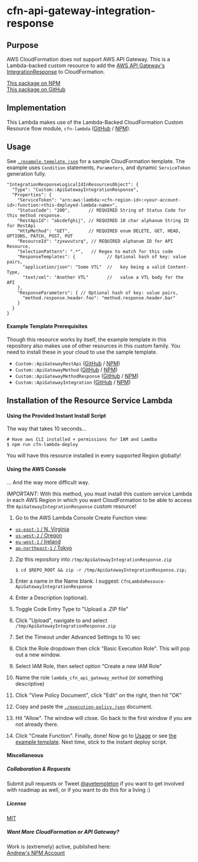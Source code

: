 
# cfn-api-gateway-integration-response


## Purpose

AWS CloudFormation does not support AWS API Gateway. This is a Lambda-backed custom resource to add the [AWS API Gateway's IntegrationResponse](http://docs.aws.amazon.com/apigateway/api-reference/resource/integration-response/) to CloudFormation.

[This package on NPM](https://www.npmjs.com/package/cfn-api-gateway-integration-response)  
[This package on GitHub](https://www.github.com/andrew-templeton/cfn-api-gateway-integration-response)


## Implementation

This Lambda makes use of the Lambda-Backed CloudFormation Custom Resource flow module, `cfn-lambda` ([GitHub](https://github.com/andrew-templeton/cfn-lambda) / [NPM](https://www.npmjs.com/package/cfn-lambda)).


## Usage

  See [`./example.template.json`](./example.template.json) for a sample CloudFormation template. The example uses `Condition` statements, `Parameters`, and dynamic `ServiceToken` generation fully.


    "IntegrationResponseLogicalIdInResourcesObject": {
      "Type": "Custom::ApiGatewayIntegrationResponse",
      "Properties": {
        "ServiceToken": "arn:aws:lambda:<cfn-region-id>:<your-account-id>:function:<this-deployed-lambda-name>",
        "StatusCode": "200",       // REQUIRED String of Status Code for this method response.
        "RestApiId": "abcdefghij", // REQUIRED 10 char alphanum String ID for RestApi 
        "HttpMethod": "GET",       // REQUIRED enum DELETE, GET, HEAD, OPTIONS, PATCH, POST, PUT
        "ResourceId": "zyxwvutsrq", // REQUIRED alphanum ID for API Resource,
        "SelectionPattern": ".*",   // Regex to match for this code
        "ResponseTemplates": {            // Optional hash of key: value pairs, 
          "application/json": "Some VTL"  //   key being a valid Content-Type,
          "text/xml": "Another VTL"       //   value a VTL body for the API
        },
        "ResponseParameters": { // Optional hash of key: value pairs,
          "method.response.header.foo": "method.response.header.bar"
        }
      }
    }


#### Example Template Prerequisites

Though this resource works by itself, the example template in this repository also makes use of other resources in this custom family. You need to install these in your cloud to use the sample template.

 - `Custom::ApiGatewayRestApi` ([GitHub](https://github.com/andrew-templeton/cfn-api-gateway-restapi) / [NPM](https://www.npmjs.com/package/cfn-api-gateway-restapi))
 - `Custom::ApiGatewayMethod` ([GitHub](https://github.com/andrew-templeton/cfn-api-gateway-method) / [NPM](https://www.npmjs.com/package/cfn-api-gateway-method))
 - `Custom::ApiGatewayMethodResponse` ([GitHub](https://github.com/andrew-templeton/cfn-api-gateway-method-response) / [NPM](https://www.npmjs.com/package/cfn-api-gateway-method-response))
 - `Custom::ApiGatewayIntegration` ([GitHub](https://github.com/andrew-templeton/cfn-api-gateway-integration) / [NPM](https://www.npmjs.com/package/cfn-api-gateway-integration))


## Installation of the Resource Service Lambda

#### Using the Provided Instant Install Script

The way that takes 10 seconds...
    

    # Have aws CLI installed + permissions for IAM and Lamdba
    $ npm run cfn-lambda-deploy


You will have this resource installed in every supported Region globally!


#### Using the AWS Console

... And the way more difficult way.

*IMPORTANT*: With this method, you must install this custom service Lambda in each AWS Region in which you want CloudFormation to be able to access the `ApiGatewayIntegrationResponse` custom resource!

1. Go to the AWS Lambda Console Create Function view:
  - [`us-east-1` / N. Virginia](https://console.aws.amazon.com/lambda/home?region=us-east-1#/create?step=2)
  - [`us-west-2` / Oregon](https://console.aws.amazon.com/lambda/home?region=us-west-2#/create?step=2)
  - [`eu-west-1` / Ireland](https://console.aws.amazon.com/lambda/home?region=eu-west-1#/create?step=2)
  - [`ap-northeast-1` / Tokyo](https://console.aws.amazon.com/lambda/home?region=ap-northeast-1#/create?step=2)
2. Zip this repository into `/tmp/ApiGatewayIntegrationResponse.zip`

    `$ cd $REPO_ROOT && zip -r /tmp/ApiGatewayIntegrationResponse.zip;`

3. Enter a name in the Name blank. I suggest: `CfnLambdaResouce-ApiGatewayIntegrationResponse`
4. Enter a Description (optional).
5. Toggle Code Entry Type to "Upload a .ZIP file"
6. Click "Upload", navigate to and select `/tmp/ApiGatewayIntegrationResponse.zip`
7. Set the Timeout under Advanced Settings to 10 sec
8. Click the Role dropdown then click "Basic Execution Role". This will pop out a new window.
9. Select IAM Role, then select option "Create a new IAM Role"
10. Name the role `lambda_cfn_api_gateway_method` (or something descriptive)
11. Click "View Policy Document", click "Edit" on the right, then hit "OK"
12. Copy and paste the [`./execution-policy.json`](./execution-policy.json) document.
13. Hit "Allow". The window will close. Go back to the first window if you are not already there.
14. Click "Create Function". Finally, done! Now go to [Usage](#usage) or see [the example template](./example.template.json). Next time, stick to the instant deploy script.




#### Miscellaneous

##### Collaboration & Requests

Submit pull requests or Tweet [@ayetempleton](https://twitter.com/ayetempleton) if you want to get involved with roadmap as well, or if you want to do this for a living :)


##### License

[MIT](./License)


##### Want More CloudFormation or API Gateway?

Work is (extremely) active, published here:  
[Andrew's NPM Account](https://www.npmjs.com/~andrew-templeton)
